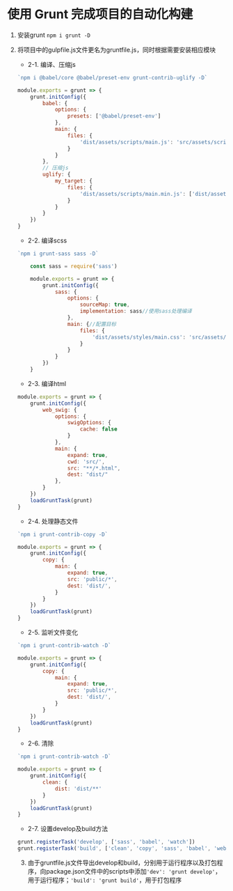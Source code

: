 # 使用 Grunt 完成项目的自动化构建

1. 安装grunt
`npm i grunt -D`

2. 将项目中的gulpfile.js文件更名为gruntfile.js，同时根据需要安装相应模块

    - 2-1. 编译、压缩js
    ```javascript
    `npm i @babel/core @babel/preset-env grunt-contrib-uglify -D`

    module.exports = grunt => {
        grunt.initConfig({
            babel: {
                options: {
                    presets: ['@babel/preset-env']
                },
                main: {
                    files: {
                        'dist/assets/scripts/main.js': 'src/assets/scripts/main.js'
                    }
                }
            },
            // 压缩js 
            uglify: {
                my_target: {
                    files: {
                        'dist/assets/scripts/main.min.js': ['dist/assets/scripts/main.js']
                    }
                }
            }
        })
    }
    ```
    - 2-2. 编译scss
    ```javascript
    `npm i grunt-sass sass -D`

        const sass = require('sass')

        module.exports = grunt => {
            grunt.initConfig({
                sass: {
                    options: {
                        sourceMap: true,
                        implementation: sass//使用sass处理编译
                    },
                    main: {//配置目标
                        files: {
                            'dist/assets/styles/main.css': 'src/assets/styles/main.scss'
                        }
                    }
                }
            })
        }
    ```
    - 2-3. 编译html
    ```javascript
    module.exports = grunt => {
        grunt.initConfig({
            web_swig: {
                options: {
                    swigOptions: {
                        cache: false
                    }
                },
                main: {
                    expand: true,
                    cwd: 'src/',
                    src: "**/*.html",
                    dest: "dist/"
                },
            }
        })
        loadGruntTask(grunt)
    }
    ```
    - 2-4. 处理静态文件
    ```javascript
    `npm i grunt-contrib-copy -D`

    module.exports = grunt => {
        grunt.initConfig({
            copy: {
                main: {
                    expand: true,
                    src: 'public/*',
                    dest: 'dist/',
                }
            }
        })
        loadGruntTask(grunt)
    }
    ```
    - 2-5. 监听文件变化
    ```javascript
    `npm i grunt-contrib-watch -D`

    module.exports = grunt => {
        grunt.initConfig({
            copy: {
                main: {
                    expand: true,
                    src: 'public/*',
                    dest: 'dist/',
                }
            }
        })
        loadGruntTask(grunt)
    }
    ```
    - 2-6. 清除
    ```javascript
    `npm i grunt-contrib-watch -D`

    module.exports = grunt => {
        grunt.initConfig({
            clean: {
                dist: 'dist/**'
            }
        })
        loadGruntTask(grunt)
    }
    ```
    - 2-7. 设置develop及build方法
    ```javascript
    grunt.registerTask('develop', ['sass', 'babel', 'watch'])
    grunt.registerTask('build', ['clean', 'copy', 'sass', 'babel', 'web_swig', 'uglify'])
    ```
    3. 由于gruntfile.js文件导出develop和build，分别用于运行程序以及打包程序，向package.json文件中的scripts中添加`'dev': 'grunt develop'`，用于运行程序；`'build': 'grunt build'`，用于打包程序